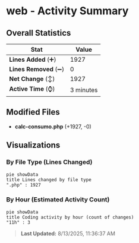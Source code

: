 # web - Activity Summary 

## Overall Statistics

| Stat                   | Value                                                             |
| ---------------------- | ----------------------------------------------------------------- |
| **Lines Added** (➕)   | 1927                                          |
| **Lines Removed** (➖) | 0                                        |
| **Net Change** (↕)    | 1927                |
| **Active Time** (⌚)   | 3 minutes |


## Modified Files
- **calc-consumo.php** (+1927, -0)

## Visualizations

### By File Type (Lines Changed)

```mermaid
pie showData
title Lines changed by file type
".php" : 1927
```

### By Hour (Estimated Activity Count)

```mermaid
pie showData
title Coding activity by hour (count of changes)
"11h" : 3
```


> **Last Updated:** 8/13/2025, 11:36:37 AM